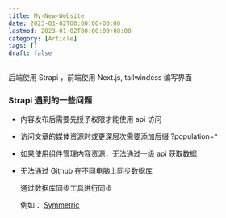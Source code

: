 ```yaml
---
title: My-New-Website
date: 2023-01-02T00:00:00+08:00
lastmod: 2023-01-02T00:00:00+08:00
category: [Article]
tags: []
draft: false
---
```


后端使用 Strapi ，前端使用 Next.js, tailwindcss 编写界面

### Strapi 遇到的一些问题

- 内容发布后需要先授予权限才能使用 api 访问

- 访问文章的媒体资源时或更深层次需要添加后缀 ?population=*

- 如果使用组件管理内容资源，无法通过一级 api 获取数据

- 无法通过 Github 在不同电脑上同步数据库

  通过数据库同步工具进行同步

  例如： [Symmetric](https://www.symmetricds.org/doc/3.14/html/tutorials.html#_installation)
